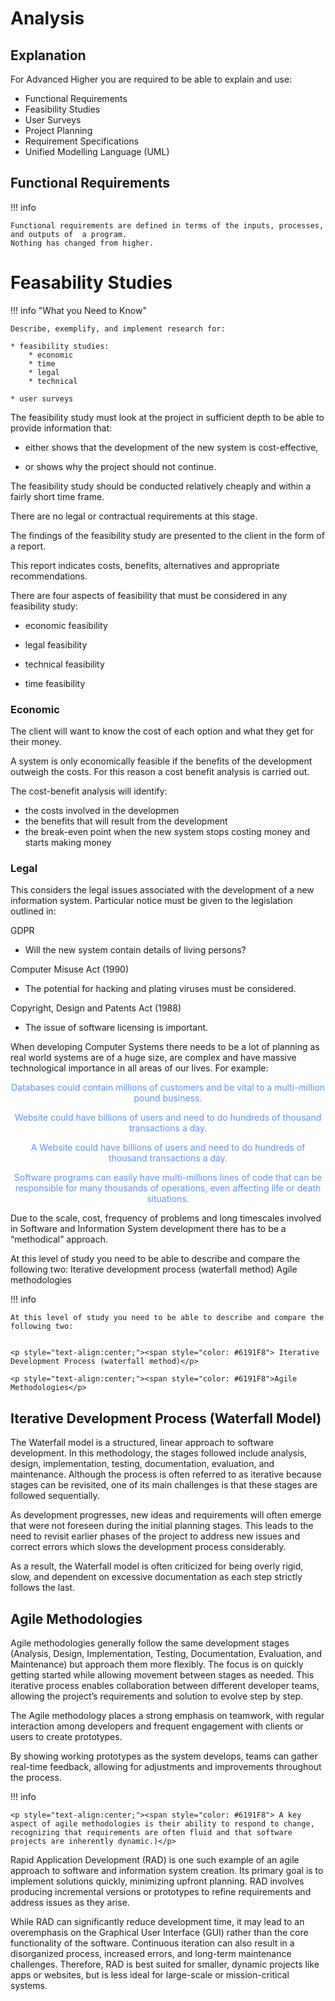 # Analysis


## Explanation

For Advanced Higher you are required to be able to explain and use:

* Functional Requirements
* Feasibility Studies 
* User Surveys
* Project Planning
* Requirement Specifications
* Unified Modelling Language (UML)

## Functional Requirements

!!! info

	Functional requirements are defined in terms of the inputs, processes, and outputs of  a program.
	Nothing has changed from higher.


# Feasability Studies

!!! info "What you Need to Know"

	Describe, exemplify, and implement research for:
 
	* feasibility studies:
		* economic
		* time
		* legal
		* technical
	
	* user surveys

The feasibility study must look at the project in sufficient depth to be able to provide information that:

* either shows that the development of the new system is cost-effective,
	
* or shows why the project should not continue.

The feasibility study should be conducted relatively cheaply and within a fairly short time frame. 

There are no legal or contractual requirements at this stage.

The findings of the feasibility study are presented to the client in the form of a report.

This report indicates costs, benefits, alternatives and appropriate recommendations.

There are four aspects of feasibility that must be considered in any feasibility study:

* economic feasibility

* legal feasibility

* technical feasibility

* time feasibility

### Economic

The client will want to know the cost of each option and what they get for their money.

A system is only economically feasible if the benefits of the development outweigh the costs. For this reason a cost benefit analysis is carried out.

The cost-benefit analysis will identify:
* the costs involved in the developmen
* the benefits that will result from the development
* the break-even point when the new system stops costing money and starts making money

### Legal

This considers the legal issues associated with the development of a new information system. Particular notice must be given to the legislation outlined in:

GDPR
* Will the new system contain details of living persons?

Computer Misuse Act (1990)
* The potential for hacking and plating viruses must be considered.

Copyright, Design and Patents Act (1988)
* The issue of software licensing is important.



When developing Computer Systems there needs to be a lot of planning as real world systems are of a huge size, are complex and have massive technological importance in all areas of our lives. For example:

<p style="text-align:center;"><span style="color: #6191F8"> Databases could contain millions of customers and be vital to a multi-million pound business.</p>

<p style="text-align:center;"><span style="color: #6191F8"> Website could have billions of users and need to do hundreds of thousand transactions a day.  </p>

<p style="text-align:center;"><span style="color: #6191F8"> A Website could have billions of users and need to do hundreds of thousand transactions a day. </p>

<p style="text-align:center;"><span style="color: #6191F8"> Software programs can easily have multi-millions lines of code that can be responsible for many thousands of operations, even affecting life or death situations.</p>

Due to the scale, cost, frequency of problems and long timescales involved in Software and Information System development there has to be a “methodical” approach.  

At this level of study you need to be able to describe and compare the following two:
Iterative development process (waterfall method)
Agile methodologies

!!! info

	At this level of study you need to be able to describe and compare the following two:

	
	<p style="text-align:center;"><span style="color: #6191F8"> Iterative Development Process (waterfall method)</p>

	<p style="text-align:center;"><span style="color: #6191F8">Agile Methodologies</p>
	

## Iterative Development Process (Waterfall Model) 


The Waterfall model is a structured, linear approach to software development. In this methodology, the stages followed include analysis, design, implementation, testing, documentation, evaluation, and maintenance. Although the process is often referred to as iterative because stages can be revisited, one of its main challenges is that these stages are followed sequentially.

As development progresses, new ideas and requirements will often emerge that were not foreseen during the initial planning stages. This leads to the need to revisit earlier phases of the project to address new issues and correct errors which slows the development process considerably. 

As a result, the Waterfall model is often criticized for being overly rigid, slow, and dependent on excessive documentation as each step strictly follows the last.

##  Agile Methodologies

Agile methodologies generally follow the same development stages (Analysis, Design, Implementation, Testing, Documentation, Evaluation, and Maintenance) but approach them more flexibly. The focus is on quickly getting started while allowing movement between stages as needed. This iterative process enables collaboration between different developer teams, allowing the project’s requirements and solution to evolve step by step.

The Agile methodology places a strong emphasis on teamwork, with regular interaction among developers and frequent engagement with clients or users to create prototypes. 

By showing working prototypes as the system develops, teams can gather real-time feedback, allowing for adjustments and improvements throughout the process. 

!!! info
	
	<p style="text-align:center;"><span style="color: #6191F8"> A key aspect of agile methodologies is their ability to respond to change, recognizing that requirements are often fluid and that software projects are inherently dynamic.)</p>

Rapid Application Development (RAD) is one such example of an agile approach to software and information system creation. Its primary goal is to implement solutions quickly, minimizing upfront planning. RAD involves producing incremental versions or prototypes to refine requirements and address issues as they arise.

While RAD can significantly reduce development time, it may lead to an overemphasis on the Graphical User Interface (GUI) rather than the core functionality of the software. Continuous iteration can also result in a disorganized process, increased errors, and long-term maintenance challenges. Therefore, RAD is best suited for smaller, dynamic projects like apps or websites, but is less ideal for large-scale or mission-critical systems.
